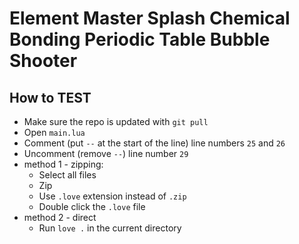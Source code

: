 # Element Master Splash Chemical Bonding Periodic Table Bubble Shooter

## How to TEST

* Make sure the repo is updated with `git pull`
* Open `main.lua`
* Comment (put `--` at the start of the line) line numbers `25` and `26`
* Uncomment (remove `--`) line number `29`
* method 1 - zipping:
    * Select all files
    * Zip
    * Use `.love` extension instead of `.zip`
    * Double click the `.love` file
* method 2 - direct
    * Run `love .` in the current directory
